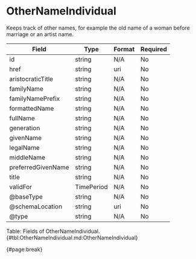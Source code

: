 <!--
    ATTENTION: This file was generated via gradle!
               Do NOT manually edit this file! Any such changes will be overwritten!
-->

# OtherNameIndividual

Keeps track of other names, for example the old name of a woman before marriage or an artist name.

| Field | Type | Format | Required |
| ------- | ------- | ------- | --- |
| id | string | N/A | No |
| href | string | uri | No |
| aristocraticTitle | string | N/A | No |
| familyName | string | N/A | No |
| familyNamePrefix | string | N/A | No |
| formattedName | string | N/A | No |
| fullName | string | N/A | No |
| generation | string | N/A | No |
| givenName | string | N/A | No |
| legalName | string | N/A | No |
| middleName | string | N/A | No |
| preferredGivenName | string | N/A | No |
| title | string | N/A | No |
| validFor | TimePeriod | N/A | No |
| @baseType | string | N/A | No |
| @schemaLocation | string | uri | No |
| @type | string | N/A | No |

Table: Fields of OtherNameIndividual. {#tbl:OtherNameIndividual.md:OtherNameIndividual}

{#page:break}
